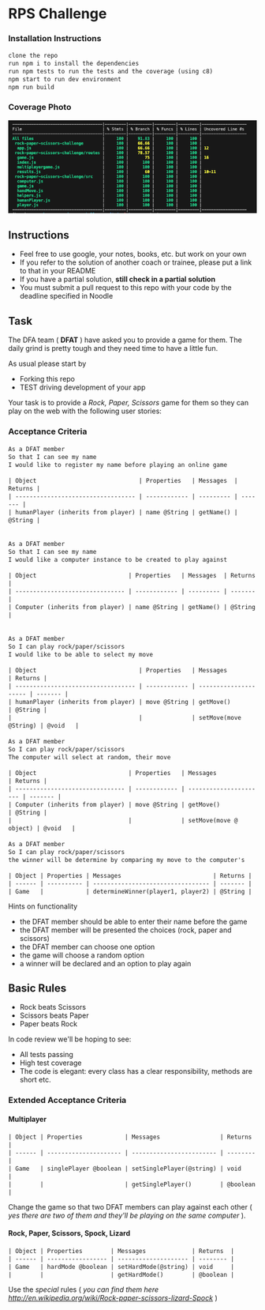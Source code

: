 # RPS Challenge

### Installation Instructions
```
clone the repo
run npm i to install the dependencies
run npm tests to run the tests and the coverage (using c8)
npm start to run dev environment
npm run build

```

### Coverage Photo

<img src="./public/css/coverage.png" alt="Coverage Report">

Instructions
-------

* Feel free to use google, your notes, books, etc. but work on your own
* If you refer to the solution of another coach or trainee, please put a link to that in your README
* If you have a partial solution, **still check in a partial solution**
* You must submit a pull request to this repo with your code by the deadline specified in Noodle

Task
----

The DFA team ( **DFAT** ) have asked you to provide a game for them. The daily grind is pretty tough and they need time to have a little fun.

As usual please start by

* Forking this repo
* TEST driving development of your app

Your task is to provide a _Rock, Paper, Scissors_ game for them so they can play on the web with the following user stories:

### Acceptance Criteria
```
As a DFAT member
So that I can see my name
I would like to register my name before playing an online game

| Object                             | Properties   | Messages  | Returns |
| ---------------------------------- | ------------ | --------- | ------- |
| humanPlayer (inherits from player) | name @String | getName() | @String |


As a DFAT member
So that I can see my name
I would like a computer instance to be created to play against

| Object                          | Properties   | Messages  | Returns |
| ------------------------------- | ------------ | --------- | ------- |
| Computer (inherits from player) | name @String | getName() | @String |


As a DFAT member
So I can play rock/paper/scissors
I would like to be able to select my move

| Object                             | Properties   | Messages              | Returns |
| ---------------------------------- | ------------ | --------------------- | ------- |
| humanPlayer (inherits from player) | move @String | getMove()             | @String |
|                                    |              | setMove(move @String) | @void   |

As a DFAT member
So I can play rock/paper/scissors
The computer will select at random, their move

| Object                          | Properties   | Messages               | Returns |
| ------------------------------- | ------------ | ---------------------- | ------- |
| Computer (inherits from player) | move @String | getMove()              | @String |
|                                 |              | setMove(move @ object) | @void   |

As a DFAT member
So I can play rock/paper/scissors
the winner will be determine by comparing my move to the computer's

| Object | Properties | Messages                          | Returns |
| ------ | ---------- | --------------------------------- | ------- |
| Game   |            | determineWinner(player1, player2) | @String |

```

Hints on functionality

- the DFAT member should be able to enter their name before the game
- the DFAT member will be presented the choices (rock, paper and scissors)
- the DFAT member can choose one option
- the game will choose a random option
- a winner will be declared and an option to play again

## Basic Rules

- Rock beats Scissors
- Scissors beats Paper
- Paper beats Rock

In code review we'll be hoping to see:

* All tests passing
* High test coverage
* The code is elegant: every class has a clear responsibility, methods are short etc.

### Extended Acceptance Criteria

#### Multiplayer
```
| Object | Properties            | Messages                 | Returns  |
| ------ | --------------------- | ------------------------ | -------- |
| Game   | singlePlayer @boolean | setSinglePlayer(@string) | void     |
|        |                       | getSinglePlayer()        | @boolean |

```



Change the game so that two DFAT members can play against each other ( _yes there are two of them and they'll be playing on the same computer_ ).

#### Rock, Paper, Scissors, Spock, Lizard

```
| Object | Properties        | Messages             | Returns  |
| ------ | ----------------- | -------------------- | -------- |
| Game   | hardMode @boolean | setHardMode(@string) | void     |
|        |                   | getHardMode()        | @boolean |
```
Use the _special_ rules ( _you can find them here http://en.wikipedia.org/wiki/Rock-paper-scissors-lizard-Spock_ )
